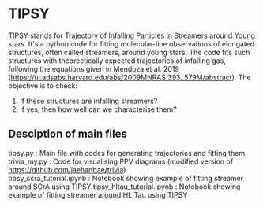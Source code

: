 # TIPSY
TIPSY stands for Trajectory of Infalling Particles in Streamers around Young stars.
It's a python code for fitting molecular-line observations of elongated structures, often called streamers, around young stars. The code fits such structures with theorectically expected trajectories of infalling gas, following the equations given in Mendoza et al. 2019 (https://ui.adsabs.harvard.edu/abs/2009MNRAS.393..579M/abstract).
The objective is to check:
1. If these structures are infalling streamers?
2. If yes, then how well can we characterise them?

## Desciption of main files
tipsy.py : Main file with codes for generating trajectories and fitting them   
trivia_my.py : Code for visualising PPV diagrams (modified version of https://github.com/jaehanbae/trivia)   
tipsy_scra_tutorial.ipynb : Notebook showing example of fitting streamer around SCrA using TIPSY 
tipsy_hltau_tutorial.ipynb : Notebook showing example of fitting streamer around HL Tau using TIPSY 
